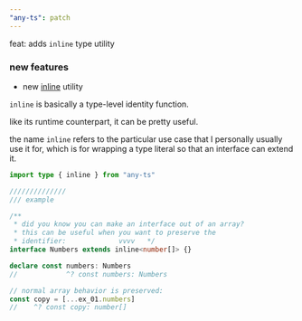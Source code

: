 ```yaml
---
"any-ts": patch
---
```



feat: adds `inline` type utility
    




### new features

- new [inline](https://github.com/ahrjarrett/any-ts/compare/%40ahrjarrett/v0.48.1?expand=1#diff-8f609800e1fe1486238044764d22867704573f7319ac89246dfcedfe9b3d7b68R9) utility

`inline` is basically a type-level identity function. 

like its runtime counterpart, it can be pretty useful.

the name `inline` refers to the particular use case that I personally usually use it for, 
which is for wrapping a type literal so that an interface can extend it.

```typescript
import type { inline } from "any-ts"

//////////////
/// example

/** 
 * did you know you can make an interface out of an array?
 * this can be useful when you want to preserve the
 * identifier:             vvvv   */
interface Numbers extends inline<number[]> {}

declare const numbers: Numbers
//            ^? const numbers: Numbers

// normal array behavior is preserved:
const copy = [...ex_01.numbers]
//    ^? const copy: number[]
```
